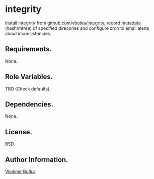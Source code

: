 integrity
=========

Install integrity from github.com/vbotka/integrity, record metadata
(hash/mtree) of specified direcories and configure cron to email
alerts about inconsistencies.


Requirements.
------------

None.


Role Variables.
--------------

TBD (Check defaults).


Dependencies.
------------

None.


License.
-------

BSD


Author Information.
------------------

[Vladimir Botka](https://botka.link)
